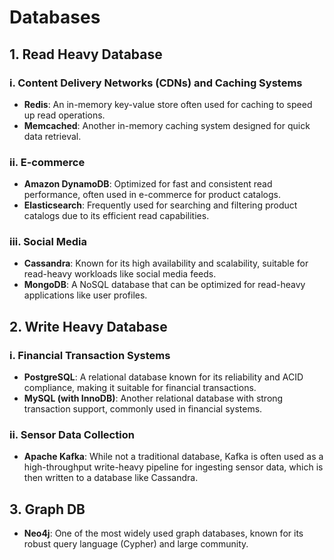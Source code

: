 # Databases

## 1. Read Heavy Database

### i. Content Delivery Networks (CDNs) and Caching Systems
- **Redis**: An in-memory key-value store often used for caching to speed up read operations.
- **Memcached**: Another in-memory caching system designed for quick data retrieval.

### ii. E-commerce
- **Amazon DynamoDB**: Optimized for fast and consistent read performance, often used in e-commerce for product catalogs.
- **Elasticsearch**: Frequently used for searching and filtering product catalogs due to its efficient read capabilities.

### iii. Social Media
- **Cassandra**: Known for its high availability and scalability, suitable for read-heavy workloads like social media feeds.
- **MongoDB**: A NoSQL database that can be optimized for read-heavy applications like user profiles.

## 2. Write Heavy Database

### i. Financial Transaction Systems
- **PostgreSQL**: A relational database known for its reliability and ACID compliance, making it suitable for financial transactions.
- **MySQL (with InnoDB)**: Another relational database with strong transaction support, commonly used in financial systems.

### ii. Sensor Data Collection
- **Apache Kafka**: While not a traditional database, Kafka is often used as a high-throughput write-heavy pipeline for ingesting sensor data, which is then written to a database like Cassandra.

## 3. Graph DB
- **Neo4j**: One of the most widely used graph databases, known for its robust query language (Cypher) and large community.
